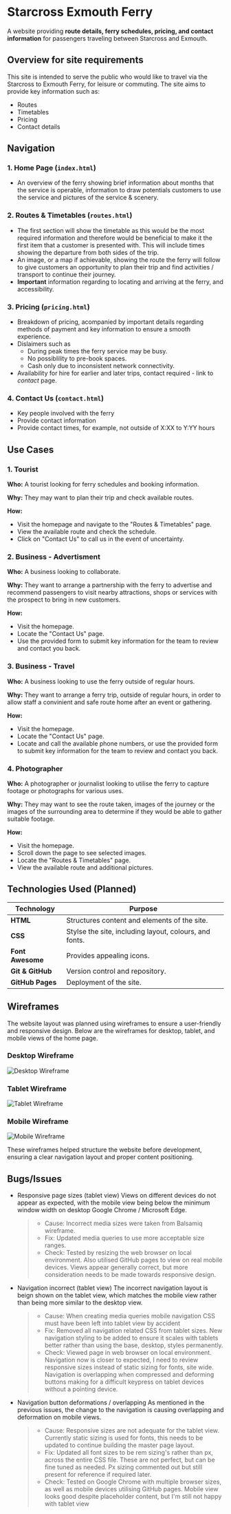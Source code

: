 # Starcross Exmouth Ferry

A website providing **route details, ferry schedules, pricing, and contact information** for passengers traveling between Starcross and Exmouth.

## Overview for site requirements

This site is intended to serve the public who would like to travel via the Starcross to Exmouth Ferry, for leisure or commuting. The site aims to provide key information such as:

* Routes
* Timetables
* Pricing
* Contact details

## Navigation

### 1. Home Page (`index.html`)
- An overview of the ferry showing brief information about months  that the service is operable, information to draw potentials customers to use the service and pictures of the service & scenery.

### 2. Routes & Timetables (`routes.html`)
- The first section will show the timetable as this would be the most required information and therefore would be beneficial to make it the first item that a customer is presented with. This will include times showing the departure from both sides of the trip. 
- An image, or a map if achievable, showing the route the ferry will follow to give customers an opportunity to plan their trip and find activities / transport to continue their journey.
- **Important** information regarding to locating and arriving at the ferry, and accessibility. 

### 3. Pricing (`pricing.html`)
- Breakdown of pricing, acompanied by important details regarding methods of payment and key information to ensure a smooth experience.
- Dislaimers such as
  - During peak times the ferry service may be busy.
  - No possiblility to pre-book spaces.
  - Cash only due to inconsistent network connectivity.
- Availability for hire for earlier and later trips, contact required - link to *contact* page.

### 4. Contact Us (`contact.html`)
- Key people involved with the ferry
- Provide contact information
- Provide contact times, for example, not outside of X:XX to Y:YY hours

## Use Cases

### 1. Tourist

**Who:** A tourist looking for ferry schedules and booking information.

**Why:** They may want to plan their trip and check available routes.

**How:**
+ Visit the homepage and navigate to the "Routes & Timetables" page.
+ View the available route and check the schedule.
+ Click on "Contact Us" to call us in the event of uncertainty.

### 2. Business - Advertisment

**Who:** A business looking to collaborate.

**Why:** They want to arrange a partnership with the ferry to advertise and recommend passengers to visit nearby attractions, shops or services with the prospect to bring in new customers.

**How:**  
+ Visit the homepage.
+ Locate the "Contact Us" page.
+ Use the provided form to submit key information for the team to review and contact you back.

### 3. Business - Travel

**Who:** A business looking to use the ferry outside of regular hours.

**Why:** They want to arrange a ferry trip, outside of regular hours, in order to allow staff a convinient and safe route home after an event or gathering.

**How:**  
+ Visit the homepage.
+ Locate the "Contact Us" page.
+ Locate and call the available phone numbers, or use the provided form to submit key information for the team to review and contact you back.

### 4. Photographer

**Who:** A photographer or journalist looking to utilise the ferry to capture footage or photographs for various uses.

**Why:** They may want to see the route taken, images of the journey or the images of the surrounding area to determine if they would be able to gather suitable footage.

**How:**  
+ Visit the homepage.
+ Scroll down the page to see selected images.
+ Locate the "Routes & Timetables" page.
+ View the available route and additional pictures.

## Technologies Used (Planned)

| Technology | Purpose |
|-|-|
| **HTML** | Structures content and elements of the site.
| **CSS** | Stylse the site, including layout, colours, and fonts.
| **Font Awesome** | Provides appealing icons.
| **Git & GitHub** | Version control and repository.
| **GitHub Pages** | Deployment of the site.

## Wireframes

The website layout was planned using wireframes to ensure a user-friendly and responsive design. Below are the wireframes for desktop, tablet, and mobile views of the home page.

### Desktop Wireframe
![Desktop Wireframe](wireframes/wireframe-desktop.png)

### Tablet Wireframe
![Tablet Wireframe](wireframes/wireframe-tablet.png)

### Mobile Wireframe
![Mobile Wireframe](wireframes/wireframe-mobile.png)

These wireframes helped structure the website before development, ensuring a clear navigation layout and proper content positioning.

## Bugs/Issues

+ Responsive page sizes (tablet view)
Views on different devices do not appear as expected, with the mobile view being below the minimum window width on desktop Google Chrome / Microsoft Edge.
  >+ Cause:   Incorrect media sizes were taken from Balsamiq wireframe.
  >+ Fix:     Updated media queries to use more acceptable size ranges.
  >+ Check:   Tested by resizing the web browser on local environment. Also utilised GitHub pages to view on real mobile devices. Views appear generally correct, but more consideration needs to be made towards responsive design.

+ Navigation incorrect (tablet view)
The incorrect navigation layout is beign shown on the tablet view, which matches the mobile view rather than being more similar to the desktop view.
  >+ Cause:   When creating media queries mobile navigation CSS must have been left into tablet view by accident
  >+ Fix:     Removed all navigation related CSS from tablet sizes. New navigation styling to be added to ensure it scales with tablets better rather than using the base, desktop, styles permanently. 
  >+ Check:   Viewed page in web browser on local environment. Navigation now is closer to expected, I need to review responsive sizes instead of static sizing for fonts, site wide. Navigation is overlapping when compressed and deforming buttons making for a difficult keypress on tablet devices without a pointing device.

+ Navigation button deformations / overlapping
As mentioned in the previous issues, the change to the navigation is causing overlapping and deformation on mobile views.
  >+ Cause:   Responsive sizes are not adequate for the tablet view. Currently static sizing is used for fonts, this needs to be updated to continue building the master page layout.
  >+ Fix:     Updated all font sizes to be rem sizing's rather than px, across the entire CSS file. These are not perfect, but can be fine tuned as needed. Px sizing commented out but still present for reference if required later.
  >+ Check:   Tested on Google Chrome with multiple browser sizes, as well as mobile devices utilising GitHub pages. Mobile view looks good despite placeholder content, but I'm still not happy with tablet view